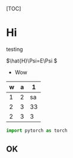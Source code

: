 [TOC]

# Hi

testing

$\hat{H}\Psi=E\Psi $

- Wow

| w    | a    | 1    |
| ---- | ---- | ---- |
| 1    | 2    | sa   |
| 2    | 3    | 33   |
| 2    | 3    | 3    |

```Python
import pytorch as torch
```

## OK

<html>
<head>
<script src="https://3Dmol.csb.pitt.edu/build/3Dmol-min.js"></script>
</head>
<div id="container-01" class="mol-container">
</div>
<style>
.mol-container {
  width: 60%;
  height: 400px;
  position: relative;
}
</style>
<script>
$(function() {
	let element = $('#container-01');
	let config = { backgroundColor : 'white' };
	let viewer = $3Dmol.createViewer( element, config );
	viewer.addModel("CRYST1   11.746   11.746   20.024  90.00  90.00 120.00 P 1\nMODEL     1\nATOM      1   Ni MOL     1       2.644   0.700   6.699  1.00  0.00          NI  \nATOM      2   Ni MOL     1       2.064   3.756   6.699  1.00  0.00          NI  \nATOM      3   Ni MOL     1      -0.872   2.730   6.699  1.00  0.00          NI  \nATOM      4   Ni MOL     1      -1.874   4.465   5.024  1.00  0.00          NI  \nATOM      5   Ni MOL     1       1.063   2.021   5.024  1.00  0.00          NI  \nATOM      6   Ni MOL     1       4.648   0.700   5.024  1.00  0.00          NI  \nATOM      7   Ni MOL     1      -0.293   5.786   6.699  1.00  0.00          NI  \nATOM      8   Ni MOL     1      -0.872   8.842   6.699  1.00  0.00          NI  \nATOM      9   Ni MOL     1      -3.808   7.816   6.699  1.00  0.00          NI  \nATOM     10   Ni MOL     1      -4.810   9.551   5.024  1.00  0.00          NI  \nATOM     11   Ni MOL     1      -1.874   7.107   5.024  1.00  0.00          NI  \nATOM     12   Ni MOL     1       1.711   5.786   5.024  1.00  0.00          NI  \nATOM     13   Ni MOL     1       8.517   0.700   6.699  1.00  0.00          NI  \nATOM     14   Ni MOL     1       7.937   3.756   6.699  1.00  0.00          NI  \nATOM     15   Ni MOL     1       5.001   2.730   6.699  1.00  0.00          NI  \nATOM     16   Ni MOL     1       3.999   4.465   5.024  1.00  0.00          NI  \nATOM     17   Ni MOL     1       6.935   2.021   5.024  1.00  0.00          NI  \nATOM     18   Ni MOL     1      10.520   0.700   5.024  1.00  0.00          NI  \nATOM     19   Ni MOL     1       5.580   5.786   6.699  1.00  0.00          NI  \nATOM     20   Ni MOL     1       5.001   8.842   6.699  1.00  0.00          NI  \nATOM     21   Ni MOL     1       2.064   7.816   6.699  1.00  0.00          NI  \nATOM     22   Ni MOL     1       1.063   9.551   5.024  1.00  0.00          NI  \nATOM     23   Ni MOL     1       3.999   7.107   5.024  1.00  0.00          NI  \nATOM     24   Ni MOL     1       7.584   5.786   5.024  1.00  0.00          NI  \nATOM     25    P MOL     1       0.300   0.700   6.699  1.00  0.00           P  \nATOM     26    P MOL     1       3.236   2.395   5.024  1.00  0.00           P  \nATOM     27    P MOL     1       0.300   4.091   5.024  1.00  0.00           P  \nATOM     28    P MOL     1      -2.636   5.786   6.699  1.00  0.00           P  \nATOM     29    P MOL     1       0.300   7.481   5.024  1.00  0.00           P  \nATOM     30    P MOL     1      -2.636   9.177   5.024  1.00  0.00           P  \nATOM     31    P MOL     1       6.173   0.700   6.699  1.00  0.00           P  \nATOM     32    P MOL     1       9.109   2.395   5.024  1.00  0.00           P  \nATOM     33    P MOL     1       6.173   4.091   5.024  1.00  0.00           P  \nATOM     34    P MOL     1       3.236   5.786   6.699  1.00  0.00           P  \nATOM     35    P MOL     1       6.173   7.481   5.024  1.00  0.00           P  \nATOM     36    P MOL     1       3.236   9.177   5.024  1.00  0.00           P  \nATOM     37   Ni MOL     1      -1.876   4.469   8.297  1.00  0.00          NI  \nATOM     38   Ni MOL     1       1.061   2.017   8.298  1.00  0.00          NI  \nATOM     39   Ni MOL     1       4.652   0.700   8.297  1.00  0.00          NI  \nATOM     40   Ni MOL     1      -4.813   9.555   8.297  1.00  0.00          NI  \nATOM     41   Ni MOL     1      -1.876   7.103   8.298  1.00  0.00          NI  \nATOM     42   Ni MOL     1       1.715   5.786   8.297  1.00  0.00          NI  \nATOM     43   Ni MOL     1       3.997   4.468   8.298  1.00  0.00          NI  \nATOM     44   Ni MOL     1       6.933   2.017   8.298  1.00  0.00          NI  \nATOM     45   Ni MOL     1      10.524   0.700   8.297  1.00  0.00          NI  \nATOM     46   Ni MOL     1       1.061   9.554   8.297  1.00  0.00          NI  \nATOM     47   Ni MOL     1       3.997   7.103   8.298  1.00  0.00          NI  \nATOM     48   Ni MOL     1       7.588   5.786   8.297  1.00  0.00          NI  \nATOM     49    P MOL     1       3.236   2.395   8.430  1.00  0.00           P  \nATOM     50    P MOL     1       0.300   4.090   8.430  1.00  0.00           P  \nATOM     51    P MOL     1       0.300   7.481   8.430  1.00  0.00           P  \nATOM     52    P MOL     1      -2.636   9.176   8.429  1.00  0.00           P  \nATOM     53    P MOL     1       9.109   2.395   8.430  1.00  0.00           P  \nATOM     54    P MOL     1       6.173   4.090   8.429  1.00  0.00           P  \nATOM     55    P MOL     1       6.172   7.481   8.430  1.00  0.00           P  \nATOM     56    P MOL     1       3.236   9.177   8.430  1.00  0.00           P  \nATOM     57   Ni MOL     1       2.550   0.700   9.744  1.00  0.00          NI  \nATOM     58   Ni MOL     1       2.111   3.837   9.745  1.00  0.00          NI  \nATOM     59   Ni MOL     1      -0.825   2.648   9.745  1.00  0.00          NI  \nATOM     60   Ni MOL     1      -0.386   5.786   9.745  1.00  0.00          NI  \nATOM     61   Ni MOL     1      -0.825   8.923   9.745  1.00  0.00          NI  \nATOM     62   Ni MOL     1      -3.762   7.734   9.745  1.00  0.00          NI  \nATOM     63   Ni MOL     1       8.423   0.700   9.745  1.00  0.00          NI  \nATOM     64   Ni MOL     1       7.984   3.837   9.745  1.00  0.00          NI  \nATOM     65   Ni MOL     1       5.048   2.649   9.745  1.00  0.00          NI  \nATOM     66   Ni MOL     1       5.487   5.786   9.745  1.00  0.00          NI  \nATOM     67   Ni MOL     1       5.047   8.923   9.745  1.00  0.00          NI  \nATOM     68   Ni MOL     1       2.111   7.735   9.745  1.00  0.00          NI  \nATOM     69    P MOL     1       0.300   0.699  10.120  1.00  0.00           P  \nATOM     70    P MOL     1      -2.637   5.785  10.120  1.00  0.00           P  \nATOM     71    P MOL     1       6.172   0.699  10.120  1.00  0.00           P  \nATOM     72    P MOL     1       3.236   5.785  10.120  1.00  0.00           P  \nENDMDL\n", "pdb");
	viewer.addUnitCell();
	viewer.setStyle({}, {sphere : {}});
	viewer.render();
});
</script>
<html>